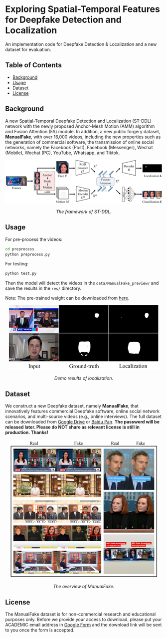 # Exploring Spatial-Temporal Features for Deepfake Detection and Localization

An implementation code for Deepfake Detection \& Localization and a new dataset for evaluation.

## Table of Contents

- [Background](#background)
- [Usage](#usage)
- [Dataset](#Dataset)
- [License](#License)

## Background
A new Spatial-Temporal Deepfake Detection and Localization (ST-DDL) network with the newly proposed Anchor-Mesh Motion (AMM) algorithm and Fusion Attention (FA) module. In addition, a new public forgery dataset, **ManualFake**, with over 16,000 videos, including the new properties such as the generation of commercial software, the transmission of online social networks, namely the Facebook (Post), Facebook (Messenger), Wechat (Mobile), Wechat (PC), YouTube, Whatsapp, and Tiktok.

<p align='center'>  
  <img src='https://github.com/paper1765/paper1765/blob/master/imgs/framework.jpg?raw=true' width='870'/>
</p>
<p align='center'>  
  <em>The framework of ST-DDL.</em>
</p>


## Usage

For pre-process the videos:
```bash
cd preprocess
python preprocess.py
```

For testing:
```bash
python test.py
```
Then the model will detect the videos in the `data/ManualFake_preview/` and save the results in the `res/` directory.

Note: The pre-trained weight can be downloaded from [here](https://drive.google.com/drive/folders/1vzvLCWBVR-iv6_Y9fetb5rvG_PD_jq56?usp=sharing).

<p align='center'>  
  <img src='https://github.com/paper1765/paper1765/blob/master/imgs/result.jpg?raw=true' width='480'/>
</p>
<p align='center'>  
  <em>Demo results of localization.</em>
</p>

## Dataset

We construct a new Deepfake dataset, namely **ManualFake**, that innovatively features commercial Deepfake software, online social network scenarios, and multi-source videos (e.g., online interviews). The full dataset can be downloaded from [Google Drive](https://drive.google.com/file/d/1ihKQU8ajANERjpm896jZBG__a02q2wr3/view?usp=sharing) or [Baidu Pan](https://pan.baidu.com/s/12tA0KjlG_O4GlI-pwVj2Gw?pwd=x2h9). **The password will be released later. Please do NOT share as relevant license is still in production. Thanks!**

<p align='center'>  
  <img src='https://github.com/paper1765/paper1765/blob/master/imgs/dataset.jpg?raw=true' width='480'/>
</p>
<p align='center'>  
  <em>The overview of ManualFake.</em>
</p>


## License
The ManualFake dataset is for non-commercial research and educational purposes only. Before we provide your access to download, please put your ACADEMIC email address in [Google Form](https://www.google.com) and the download link will be sent to you once the form is accepted.

